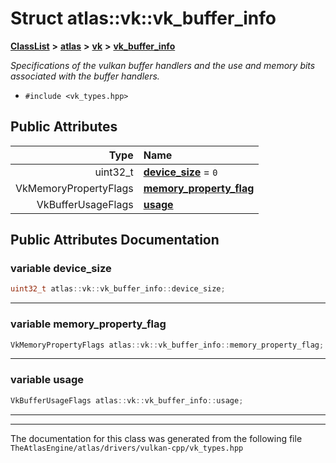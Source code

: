 

# Struct atlas::vk::vk\_buffer\_info



[**ClassList**](annotated.md) **>** [**atlas**](namespaceatlas.md) **>** [**vk**](namespaceatlas_1_1vk.md) **>** [**vk\_buffer\_info**](structatlas_1_1vk_1_1vk__buffer__info.md)



_Specifications of the vulkan buffer handlers and the use and memory bits associated with the buffer handlers._ 

* `#include <vk_types.hpp>`





















## Public Attributes

| Type | Name |
| ---: | :--- |
|  uint32\_t | [**device\_size**](#variable-device_size)   = `0`<br> |
|  VkMemoryPropertyFlags | [**memory\_property\_flag**](#variable-memory_property_flag)  <br> |
|  VkBufferUsageFlags | [**usage**](#variable-usage)  <br> |












































## Public Attributes Documentation




### variable device\_size 

```C++
uint32_t atlas::vk::vk_buffer_info::device_size;
```




<hr>



### variable memory\_property\_flag 

```C++
VkMemoryPropertyFlags atlas::vk::vk_buffer_info::memory_property_flag;
```




<hr>



### variable usage 

```C++
VkBufferUsageFlags atlas::vk::vk_buffer_info::usage;
```




<hr>

------------------------------
The documentation for this class was generated from the following file `TheAtlasEngine/atlas/drivers/vulkan-cpp/vk_types.hpp`

